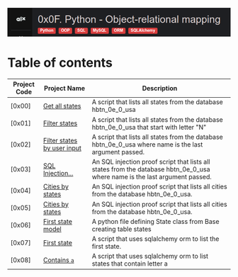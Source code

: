 
![Manual](./assets/Screenshot%20from%202023-08-17%2021-18-41.png)
# Table of contents
Project Code | Project Name | Description
----- | ------ | -----------
[0x00] | [Get all states](./0-select_states.py) | A  script that lists all states from the database hbtn_0e_0_usa
[0x01] | [Filter states](./1-filter_states.py) | A  script that lists all states from the database hbtn_0e_0_usa that start with letter "N"
[0x02] | [Filter states by user input](./2-my_filter_states.py) | A  script that lists all states from the database hbtn_0e_0_usa where name is the last argument passed.
[0x03] | [SQL Injection...](./3-my_safe_filter_states.py) | An SQL injection proof script that lists all states from the database hbtn_0e_0_usa where name is the last argument passed.
[0x04] | [Cities by states](./4-cities_by_state.py) | An SQL injection proof script that lists all cities from the database hbtn_0e_0_usa.
[0x05] | [Cities by states](./5-filter_cities.py) | An SQL injection proof script that lists all cities from the database hbtn_0e_0_usa.
[0x06] | [First state model](./model_state.py) | A python file defining State class from Base creating table states
[0x07] | [ First state](./8-model_state_fetch_first.py) | A script that uses sqlalchemy orm to list the first state.
[0x08] | [Contains `a`](./9-model_state_filter_a.py) | A script that uses sqlalchemy orm to list states that contain letter a